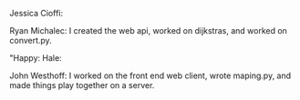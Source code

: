 Jessica Cioffi:

Ryan Michalec:
I created the web api, worked on dijkstras, and worked on convert.py.  

"Happy: Hale:

John Westhoff:
I worked on the front end web client, wrote maping.py, and made things play together on a server.
